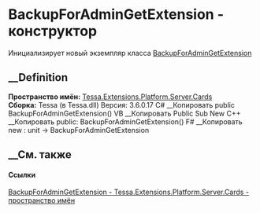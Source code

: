 # BackupForAdminGetExtension - конструктор
Инициализирует новый экземпляр класса
[BackupForAdminGetExtension](T_Tessa_Extensions_Platform_Server_Cards_BackupForAdminGetExtension.htm)
##  __Definition
 **Пространство имён:**
[Tessa.Extensions.Platform.Server.Cards](N_Tessa_Extensions_Platform_Server_Cards.htm)  
 **Сборка:** Tessa (в Tessa.dll) Версия: 3.6.0.17
C# __Копировать
     public BackupForAdminGetExtension()
VB __Копировать
     Public Sub New
C++ __Копировать
     public:
    BackupForAdminGetExtension()
F# __Копировать
     new : unit -> BackupForAdminGetExtension
##  __См. также
#### Ссылки
[BackupForAdminGetExtension -
](T_Tessa_Extensions_Platform_Server_Cards_BackupForAdminGetExtension.htm)
[Tessa.Extensions.Platform.Server.Cards - пространство
имён](N_Tessa_Extensions_Platform_Server_Cards.htm)
